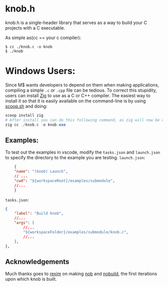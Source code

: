 # knob.h

knob.h is a single-header library that serves as a way to build your C projects with a C executable.

As simple as(cc == your c compiler):
```console
$ cc ./knob.c -o knob
$ ./knob
```

# Windows Users:
Since M$ wants developers to depend on them when making applications, compiling a simple `.c` or `.cpp` file can be tedious. To correct this stupidity, users can install [Zig](https://ziglang.org/) to use as a C or C++ compiler. The easiest way to install it so that it is easily available on the command-line is by using [scoop.sh](https://scoop.sh/)
and doing:

```powershell
scoop install zig
# After install you can do this following command, as zig will now be on the system PATH:
zig cc ./knob.c -o knob.exe
```

## Examples:
To test out the examples in vscode, modify the `tasks.json` and `launch.json` to specify the directory to the example you are testing.
`launch.json`:
```json
    {
    "name": "(knob) Launch",
    // ...
    "cwd": "${workspaceRoot}/examples/submodule",
    //...
    }
```
`tasks.json`:
```json
{
    "label": "Build knob",
    //...
    "args": [
        //...
        "${workspaceFolder}/examples/submodule/knob.c",
        //...
    ],
},
```

## Acknowledgements

Much thanks goes to [rexim](github.com/tsoding) on making [nob](https://github.com/tsoding/musializer/blob/master/src/nob.h) and [nobuild](https://github.com/tsoding/nobuild), the first iterations upon which knob is built.
